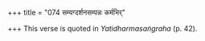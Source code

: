 +++
title = "074 सम्यग्दर्शनसम्पन्नः कर्मभिर्"

+++
This verse is quoted in *Yatidharmasaṅgraha* (p. 42).


